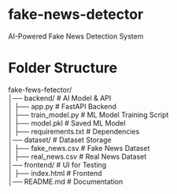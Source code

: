 # fake-news-detector
AI-Powered Fake News Detection System

# Folder Structure
fake-fews-fetector/<br />
│── backend/                   # AI Model & API<br />
│   ├── app.py                 # FastAPI Backend<br />
│   ├── train_model.py         # ML Model Training Script<br />
│   ├── model.pkl              # Saved ML Model<br />
│   ├── requirements.txt       # Dependencies<br />
│── dataset/                   # Dataset Storage<br />
│   ├── fake_news.csv          # Fake News Dataset<br />
│   ├── real_news.csv          # Real News Dataset<br />
│── frontend/                  # UI for Testing<br />
│   ├── index.html             # Frontend<br />
│── README.md                  # Documentation<br />
